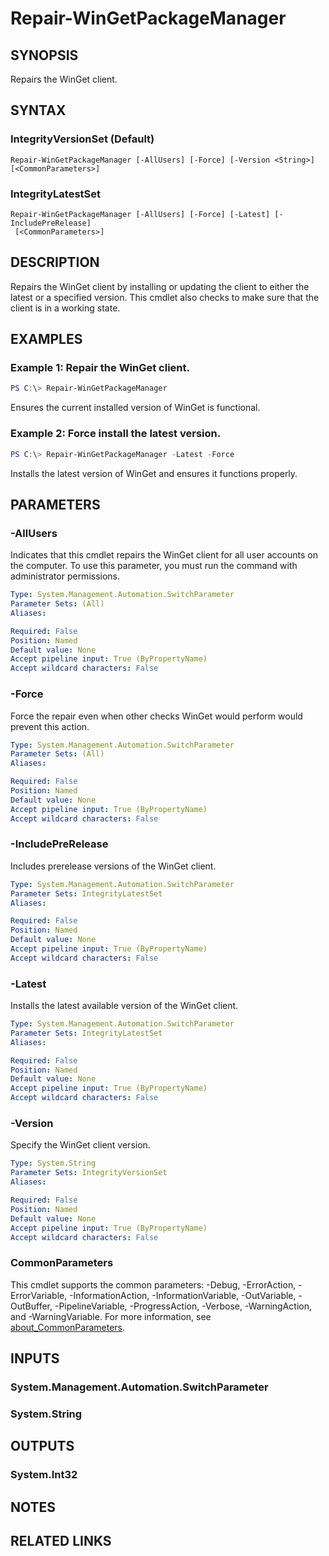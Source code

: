 ﻿---
external help file: Microsoft.WinGet.Client.Cmdlets.dll-Help.xml
Module Name: Microsoft.WinGet.Client
online version:
schema: 2.0.0
---

# Repair-WinGetPackageManager

## SYNOPSIS
Repairs the WinGet client.

## SYNTAX

### IntegrityVersionSet (Default)
```
Repair-WinGetPackageManager [-AllUsers] [-Force] [-Version <String>] [<CommonParameters>]
```

### IntegrityLatestSet
```
Repair-WinGetPackageManager [-AllUsers] [-Force] [-Latest] [-IncludePreRelease]
 [<CommonParameters>]
```

## DESCRIPTION
Repairs the WinGet client by installing or updating the client to either the latest or a specified version. This cmdlet also checks to make sure that the client is in a working state.

## EXAMPLES

### Example 1: Repair the WinGet client.
```powershell
PS C:\> Repair-WinGetPackageManager
```

Ensures the current installed version of WinGet is functional.

### Example 2: Force install the latest version.
```powershell
PS C:\> Repair-WinGetPackageManager -Latest -Force
```

Installs the latest version of WinGet and ensures it functions properly.

## PARAMETERS

### -AllUsers
Indicates that this cmdlet repairs the WinGet client for all user accounts on the computer. To use this parameter, you must run the command with administrator permissions.

```yaml
Type: System.Management.Automation.SwitchParameter
Parameter Sets: (All)
Aliases:

Required: False
Position: Named
Default value: None
Accept pipeline input: True (ByPropertyName)
Accept wildcard characters: False
```

### -Force
Force the repair even when other checks WinGet would perform would prevent this action.

```yaml
Type: System.Management.Automation.SwitchParameter
Parameter Sets: (All)
Aliases:

Required: False
Position: Named
Default value: None
Accept pipeline input: True (ByPropertyName)
Accept wildcard characters: False
```

### -IncludePreRelease
Includes prerelease versions of the WinGet client.

```yaml
Type: System.Management.Automation.SwitchParameter
Parameter Sets: IntegrityLatestSet
Aliases:

Required: False
Position: Named
Default value: None
Accept pipeline input: True (ByPropertyName)
Accept wildcard characters: False
```

### -Latest
Installs the latest available version of the WinGet client.

```yaml
Type: System.Management.Automation.SwitchParameter
Parameter Sets: IntegrityLatestSet
Aliases:

Required: False
Position: Named
Default value: None
Accept pipeline input: True (ByPropertyName)
Accept wildcard characters: False
```

### -Version
Specify the WinGet client version.

```yaml
Type: System.String
Parameter Sets: IntegrityVersionSet
Aliases:

Required: False
Position: Named
Default value: None
Accept pipeline input: True (ByPropertyName)
Accept wildcard characters: False
```

### CommonParameters
This cmdlet supports the common parameters: -Debug, -ErrorAction, -ErrorVariable, -InformationAction, -InformationVariable, -OutVariable, -OutBuffer, -PipelineVariable, -ProgressAction, -Verbose, -WarningAction, and -WarningVariable. For more information, see [about_CommonParameters](http://go.microsoft.com/fwlink/?LinkID=113216).

## INPUTS

### System.Management.Automation.SwitchParameter

### System.String

## OUTPUTS

### System.Int32

## NOTES

## RELATED LINKS
